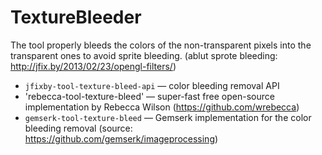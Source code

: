 # TextureBleeder
The tool properly bleeds the colors of the non-transparent pixels into the transparent ones to avoid sprite bleeding.
(ablut sprote bleeding: http://jfix.by/2013/02/23/opengl-filters/)
- `jfixby-tool-texture-bleed-api` — color bleeding removal API
- 'rebecca-tool-texture-bleed' — super-fast free open-source implementation by Rebecca Wilson (https://github.com/wrebecca)
- `gemserk-tool-texture-bleed` — Gemserk implementation for the color bleeding removal (source: https://github.com/gemserk/imageprocessing)
